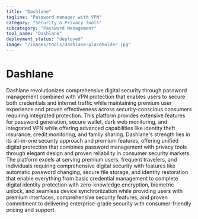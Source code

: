 ```yaml
---
title: "Dashlane"
tagline: "Password manager with VPN"
category: "Security & Privacy Tools"
subcategory: "Password Management"
tool_name: "Dashlane"
deployment_status: "deployed"
image: "/images/tools/dashlane-placeholder.jpg"
---
```


# Dashlane

Dashlane revolutionizes comprehensive digital security through password management combined with VPN protection that enables users to secure both credentials and internet traffic while maintaining premium user experience and proven effectiveness across security-conscious consumers requiring integrated protection. This platform provides extensive features for password generation, secure wallet, dark web monitoring, and integrated VPN while offering advanced capabilities like identity theft insurance, credit monitoring, and family sharing. Dashlane's strength lies in its all-in-one security approach and premium features, offering unified digital protection that combines password management with privacy tools through elegant design and proven reliability in consumer security markets. The platform excels at serving premium users, frequent travelers, and individuals requiring comprehensive digital security with features like automatic password changing, secure file storage, and identity restoration that enable everything from basic credential management to complete digital identity protection with zero-knowledge encryption, biometric unlock, and seamless device synchronization while providing users with premium interfaces, comprehensive security features, and proven commitment to delivering enterprise-grade security with consumer-friendly pricing and support.